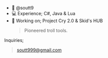 - 🗿 @soutt9
- 💻 Experience; C#, Java & Lua
- 👑 Working on; Project Cry 2.0 & Skid's HUB
  > Pioneered troll tools.

Inquiries;
 > soutt999@gmail.com
